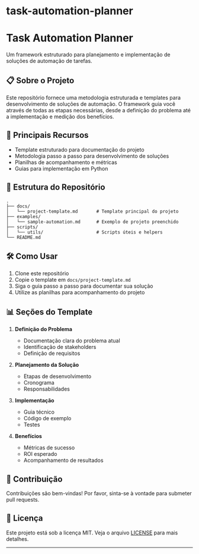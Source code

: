 # task-automation-planner
# Task Automation Planner

Um framework estruturado para planejamento e implementação de soluções de automação de tarefas.

## 📋 Sobre o Projeto

Este repositório fornece uma metodologia estruturada e templates para desenvolvimento de soluções de automação. O framework guia você através de todas as etapas necessárias, desde a definição do problema até a implementação e medição dos benefícios.

## 🚀 Principais Recursos

- Template estruturado para documentação do projeto
- Metodologia passo a passo para desenvolvimento de soluções
- Planilhas de acompanhamento e métricas
- Guias para implementação em Python

## 📁 Estrutura do Repositório

```
.
├── docs/
│   └── project-template.md       # Template principal do projeto
├── examples/
│   └── sample-automation.md      # Exemplo de projeto preenchido
├── scripts/
│   └── utils/                    # Scripts úteis e helpers
└── README.md
```

## 🛠️ Como Usar

1. Clone este repositório
2. Copie o template em `docs/project-template.md`
3. Siga o guia passo a passo para documentar sua solução
4. Utilize as planilhas para acompanhamento do projeto

## 📊 Seções do Template

1. **Definição do Problema**
   - Documentação clara do problema atual
   - Identificação de stakeholders
   - Definição de requisitos

2. **Planejamento da Solução**
   - Etapas de desenvolvimento
   - Cronograma
   - Responsabilidades

3. **Implementação**
   - Guia técnico
   - Código de exemplo
   - Testes

4. **Benefícios**
   - Métricas de sucesso
   - ROI esperado
   - Acompanhamento de resultados

## 🤝 Contribuição

Contribuições são bem-vindas! Por favor, sinta-se à vontade para submeter pull requests.

## 📝 Licença

Este projeto está sob a licença MIT. Veja o arquivo [LICENSE](LICENSE) para mais detalhes.

---
